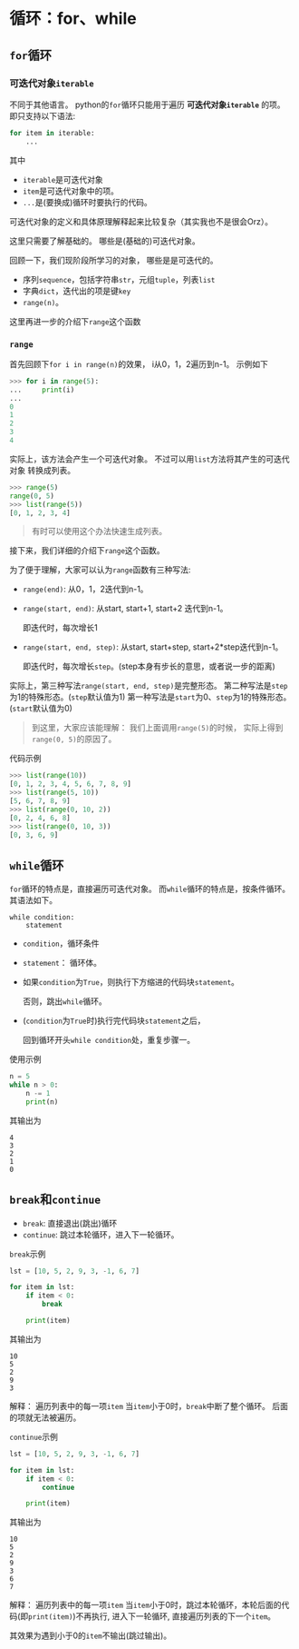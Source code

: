 # 循环：for、while

## `for`循环

### 可迭代对象`iterable`

不同于其他语言。 python的`for`循环只能用于遍历 **可迭代对象`iterable`** 的项。 即只支持以下语法:

```python
for item in iterable:
    ...
```

其中

* `iterable`是可迭代对象
* `item`是可迭代对象中的项。
* `...`是\(要换成\)循环时要执行的代码。

可迭代对象的定义和具体原理解释起来比较复杂（其实我也不是很会Orz）。

这里只需要了解基础的。 哪些是\(基础的\)可迭代对象。

回顾一下，我们现阶段所学习的对象， 哪些是是可迭代的。

* 序列`sequence`，包括字符串`str`，元组`tuple`，列表`list`
* 字典`dict`，迭代出的项是键`key`
* `range(n)`。

这里再进一步的介绍下`range`这个函数

### `range`

首先回顾下`for i in range(n)`的效果， i从0，1，2遍历到n-1。 示例如下

```python
>>> for i in range(5):
...     print(i)
...
0
1
2
3
4
```

实际上，该方法会产生一个可迭代对象。 不过可以用`list`方法将其产生的可迭代对象 转换成列表。

```python
>>> range(5)
range(0, 5)
>>> list(range(5))
[0, 1, 2, 3, 4]
```

> 有时可以使用这个办法快速生成列表。

接下来，我们详细的介绍下`range`这个函数。

为了便于理解，大家可以认为`range`函数有三种写法:

* `range(end)`: 从0，1，2迭代到n-1。
* `range(start, end)`: 从start, start+1, start+2 迭代到n-1。

    即迭代时，每次增长1

* `range(start, end, step)`: 从start, start+step, start+2\*step迭代到n-1。

    即迭代时，每次增长`step`。\(step本身有步长的意思，或者说一步的距离\)

实际上，第三种写法`range(start, end, step)`是完整形态。 第二种写法是`step`为1的特殊形态。\(`step`默认值为1\) 第一种写法是`start`为0、`step`为1的特殊形态。\(`start`默认值为0\)

> 到这里，大家应该能理解： 我们上面调用`range(5)`的时候， 实际上得到`range(0, 5)`的原因了。

代码示例

```python
>>> list(range(10))
[0, 1, 2, 3, 4, 5, 6, 7, 8, 9]
>>> list(range(5, 10))
[5, 6, 7, 8, 9]
>>> list(range(0, 10, 2))
[0, 2, 4, 6, 8]
>>> list(range(0, 10, 3))
[0, 3, 6, 9]
```

## `while`循环

`for`循环的特点是，直接遍历可迭代对象。 而`while`循环的特点是，按条件循环。 其语法如下。

```text
while condition:
    statement
```

* `condition`，循环条件
* `statement`： 循环体。
* 如果`condition`为`True`，则执行下方缩进的代码块`statement`。

  否则，跳出`while`循环。

* \(`condition`为`True`时\)执行完代码块`statement`之后，

  回到循环开头`while condition`处，重复步骤一。

使用示例

```python
n = 5
while n > 0:
    n -= 1
    print(n)
```

其输出为

```text
4
3
2
1
0
```

## `break`和`continue`

* `break`: 直接退出\(跳出\)循环
* `continue`: 跳过本轮循环，进入下一轮循环。

`break`示例

```python
lst = [10, 5, 2, 9, 3, -1, 6, 7]

for item in lst:
    if item < 0:
        break

    print(item)
```

其输出为

```text
10
5
2
9
3
```

解释： 遍历列表中的每一项`item` 当`item`小于0时，`break`中断了整个循环。 后面的项就无法被遍历。

`continue`示例

```python
lst = [10, 5, 2, 9, 3, -1, 6, 7]

for item in lst:
    if item < 0:
        continue

    print(item)
```

其输出为

```text
10
5
2
9
3
6
7
```

解释： 遍历列表中的每一项`item` 当`item`小于0时，跳过本轮循环，本轮后面的代码\(即`print(item)`\)不再执行, 进入下一轮循环, 直接遍历列表的下一个`item`。

其效果为遇到小于0的`item`不输出\(跳过输出\)。

